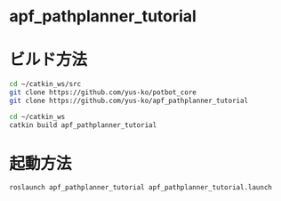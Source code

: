 # apf_pathplanner_tutorial

# ビルド方法
 
```bash
cd ~/catkin_ws/src
git clone https://github.com/yus-ko/potbot_core
git clone https://github.com/yus-ko/apf_pathplanner_tutorial
```
```bash
cd ~/catkin_ws
catkin build apf_pathplanner_tutorial
```

# 起動方法

```bash
roslaunch apf_pathplanner_tutorial apf_pathplanner_tutorial.launch
```
